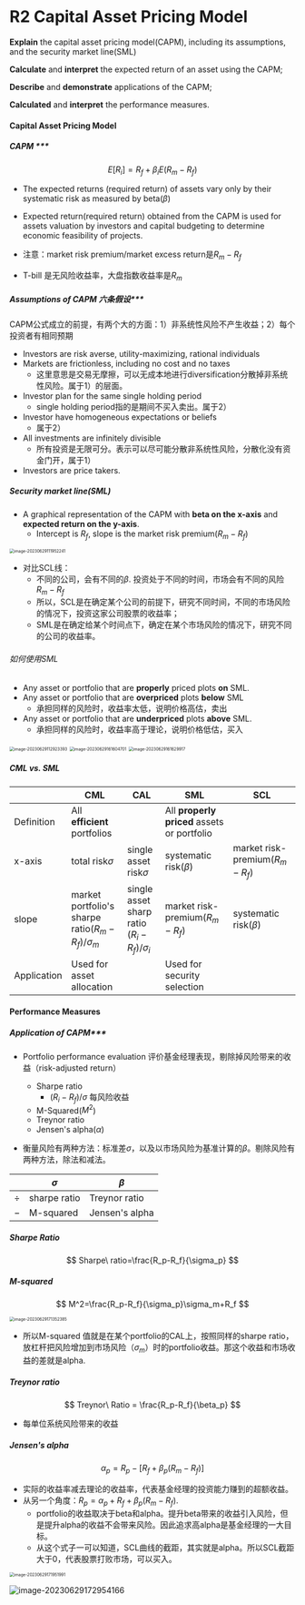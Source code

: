 # R2 Capital Asset Pricing Model

**Explain** the capital asset pricing model(CAPM), including its assumptions, and the security market line(SML)

**Calculate** and **interpret** the expected return of an asset using the CAPM;

**Describe** and **demonstrate** applications of the CAPM;

**Calculated** and **interpret** the performance measures.

#### Capital Asset Pricing Model

##### CAPM \*\*\*

$$
E[R_i]=R_f+\beta_iE(R_m-R_f)
$$

- The expected returns (required return) of assets vary only by their systematic risk as measured by beta($\beta$)
- Expected return(required return) obtained from the CAPM is used for assets valuation by investors and capital budgeting to determine economic feasibility of projects.

- 注意：market risk premium/market excess return是$R_m-R_f$
- T-bill 是无风险收益率，大盘指数收益率是$R_m$

##### Assumptions of CAPM 六条假设\*\*\*

CAPM公式成立的前提，有两个大的方面：1）非系统性风险不产生收益；2）每个投资者有相同预期

- Investors are risk averse, utility-maximizing, rational individuals
- Markets are frictionless, including no cost and no taxes
  - 这里意思是交易无摩擦，可以无成本地进行diversification分散掉非系统性风险。属于1）的层面。
- Investor plan for the same single holding period
  - single holding period指的是期间不买入卖出。属于2）
- Investor have homogeneous expectations or beliefs
  - 属于2）
- All investments are infinitely divisible
  - 所有投资是无限可分。表示可以尽可能分散非系统性风险，分散化没有资金门开，属于1）
- Investors are price takers.

##### Security market line(SML)

- A graphical representation of the CAPM with **beta on the x-axis** and **expected return on the y-axis**.
  - Intercept is $R_f$, slope is the market risk premium($R_m-R_f$)

<img src="./assets/image-20230629111952241.png" alt="image-20230629111952241" style="zoom:50%;" />

- 对比SCL线：
  - 不同的公司，会有不同的$\beta$. 投资处于不同的时间，市场会有不同的风险$R_m-R_f$
  - 所以，SCL是在确定某个公司的前提下，研究不同时间，不同的市场风险的情况下，投资这家公司股票的收益率；
  - SML是在确定给某个时间点下，确定在某个市场风险的情况下，研究不同的公司的收益率。

###### 如何使用SML

- Any asset or portfolio that are **properly** priced plots **on** SML.
- Any asset or portfolio that are **overpriced** plots **below** SML
  - 承担同样的风险时，收益率太低，说明价格高估，卖出
- Any asset or portfolio that are **underpriced** plots **above** SML.
  - 承担同样的风险时，收益率高于理论，说明价格低估，买入

<img src="./assets/image-20230629112923393.png" alt="image-20230629112923393" style="zoom:50%;" />

<img src="./assets/image-20230629161604701.png" alt="image-20230629161604701" style="zoom:50%;" />

<img src="./assets/image-20230629161629917.png" alt="image-20230629161629917" style="zoom:50%;" />

##### CML vs. SML

|             | CML                                                 | CAL                                           | SML                                         | SCL                            |
| ----------- | --------------------------------------------------- | --------------------------------------------- | ------------------------------------------- | ------------------------------ |
| Definition  | All **efficient** portfolios                        |                                               | All **properly priced** assets or portfolio |                                |
| x-axis      | total risk$\sigma$                                  | single asset risk$\sigma$                     | systematic risk($\beta$)                    | market risk-premium($R_m-R_f$) |
| slope       | market portfolio's sharpe ratio$(R_m-R_f)/\sigma_m$ | single asset sharp ratio $(R_i-R_f)/\sigma_i$ | market risk-premium($R_m-R_f$)              | systematic risk($\beta$)       |
| Application | Used for asset allocation                           |                                               | Used for security selection                 |                                |

#### Performance Measures

##### Application of CAPM\*\*\*

- Portfolio performance evaluation 评价基金经理表现，剔除掉风险带来的收益（risk-adjusted return）
  - Sharpe ratio
    - $(R_i-R_f)/\sigma$ 每风险收益
  - M-Squared($M^2$)
  - Treynor ratio
  - Jensen's alpha($\alpha$)

- 衡量风险有两种方法：标准差$\sigma$，以及以市场风险为基准计算的$\beta$。剔除风险有两种方法，除法和减法。

|        | $\sigma$     | $\beta$        |
| ------ | ------------ | -------------- |
| $\div$ | sharpe ratio | Treynor ratio  |
| $-$    | M-squared    | Jensen's alpha |

##### Sharpe Ratio

$$
Sharpe\ ratio=\frac{R_p-R_f}{\sigma_p}
$$

##### M-squared

$$
M^2=\frac{R_p-R_f}{\sigma_p}\sigma_m+R_f
$$

<img src="./assets/image-20230629171352385.png" alt="image-20230629171352385" style="zoom:50%;" />

- 所以M-squared 值就是在某个portfolio的CAL上，按照同样的sharpe ratio，放杠杆把风险增加到市场风险（$\sigma_m$）时的portfolio收益。那这个收益和市场收益的差就是alpha.

##### Treynor ratio

$$
Treynor\ Ratio = \frac{R_p-R_f}{\beta_p}
$$

- 每单位系统风险带来的收益

##### Jensen's alpha

$$
\alpha_p=R_p-[R_f+\beta_p(R_m-R_f)]
$$

- 实际的收益率减去理论的收益率，代表基金经理的投资能力赚到的超额收益。
- 从另一个角度：$R_p = \alpha_p+R_f+\beta_p(R_m-R_f)$.
  - portfolio的收益取决于beta和alpha。提升beta带来的收益引入风险，但是提升alpha的收益不会带来风险。因此追求高alpha是基金经理的一大目标。
  - 从这个式子一可以知道，SCL曲线的截距，其实就是alpha。所以SCL截距大于0，代表股票打败市场，可以买入。

<img src="./assets/image-20230629171951991.png" alt="image-20230629171951991" style="zoom:50%;" />

![image-20230629172954166](./assets/image-20230629172954166.png)
